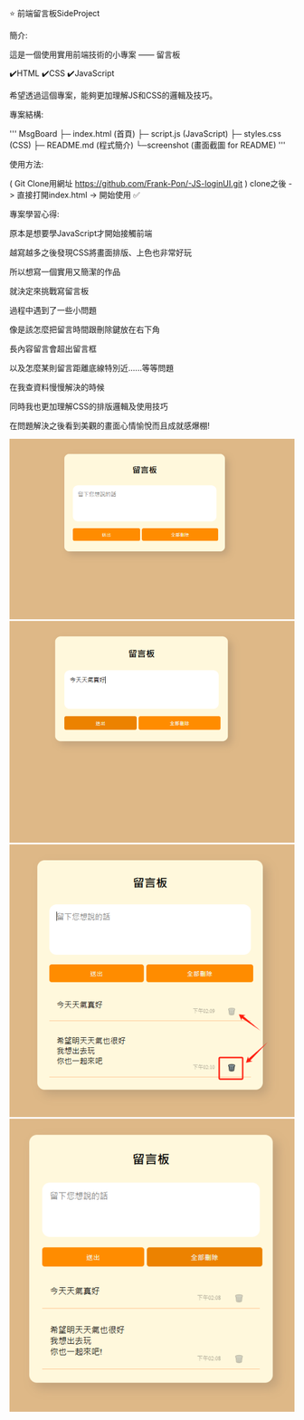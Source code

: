 ⭐ 前端留言板SideProject

簡介:

這是一個使用實用前端技術的小專案 —— 留言板

✔️HTML ✔️CSS ✔️JavaScript

希望透過這個專案，能夠更加理解JS和CSS的邏輯及技巧。

專案結構:

''' MsgBoard 
        ├─ index.html (首頁) 
        ├─ script.js (JavaScript)
        ├─ styles.css (CSS)
        ├─ README.md (程式簡介) 
        └─screenshot (畫面截圖 for README) 
'''

使用方法:

( Git Clone用網址 https://github.com/Frank-Pon/-JS-loginUI.git ) clone之後 -> 直接打開index.html -> 開始使用 ✅

專案學習心得:

原本是想要學JavaScript才開始接觸前端

越寫越多之後發現CSS將畫面排版、上色也非常好玩

所以想寫一個實用又簡潔的作品

就決定來挑戰寫留言板

過程中遇到了一些小問題

像是該怎麼把留言時間跟刪除鍵放在右下角

長內容留言會超出留言框

以及怎麼某則留言距離底線特別近......等等問題

在我查資料慢慢解決的時候

同時我也更加理解CSS的排版邏輯及使用技巧

在問題解決之後看到美觀的畫面心情愉悅而且成就感爆棚!

![畫面截圖](screenshot/index.png)
![畫面截圖](screenshot/send.png)
![畫面截圖](screenshot/del.png)
![畫面截圖](screenshot/alldel.png)


